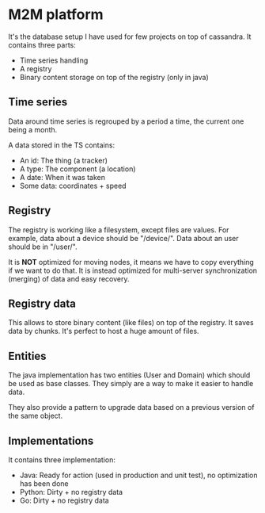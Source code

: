 M2M platform
============

It's the database setup I have used for few projects on top of cassandra. It contains three parts:

* Time series handling
* A registry
* Binary content storage on top of the registry (only in java)


Time series
-----------
Data around time series is regrouped by a period a time, the current one being a month.

A data stored in the TS contains: 
* An id: The thing (a tracker)
* A type: The component (a location)
* A date: When it was taken
* Some data: coordinates + speed


Registry
--------
The registry is working like a filesystem, except files are values. 
For example, data about a device should be "/device/<device UUID>". Data about an user should be in "/user/<user UUID>".

It is **NOT** optimized for moving nodes, it means we have to copy everything if we want to do that. It is instead optimized for multi-server synchronization (merging) of data and easy recovery.


Registry data
-------------
This allows to store binary content (like files) on top of the registry. It saves data by chunks. 
It's perfect to host a huge amount of files.


Entities
--------
The java implementation has two entities (User and Domain) which should be used as base classes. They
simply are a way to make it easier to handle data.

They also provide a pattern to upgrade data based on a previous version of the same object.


Implementations
---------------
It contains three implementation:
* Java: Ready for action (used in production and unit test), no optimization has been done
* Python: Dirty + no registry data
* Go: Dirty + no registry data
